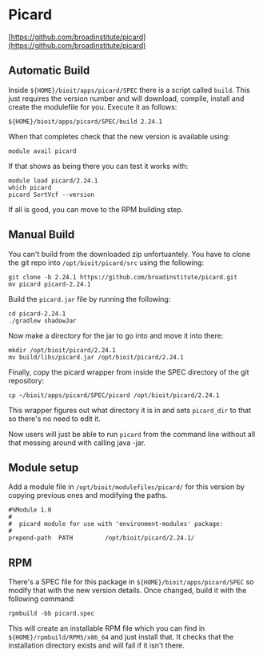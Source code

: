 # Picard

[https://github.com/broadinstitute/picard](https://github.com/broadinstitute/picard)

## Automatic Build

Inside `${HOME}/bioit/apps/picard/SPEC` there is a script called `build`. This just requires the version number and will download, compile, install and create the modulefile for you. Execute it as follows:

    ${HOME}/bioit/apps/picard/SPEC/build 2.24.1

When that completes check that the new version is available using:

    module avail picard

If that shows as being there you can test it works with:

    module load picard/2.24.1
    which picard
    picard SortVcf --version

If all is good, you can move to the RPM building step.

## Manual Build

You can't build from the downloaded zip unfortuantely. You have to clone the git repo into `/opt/bioit/picard/src` using the following:

    git clone -b 2.24.1 https://github.com/broadinstitute/picard.git
    mv picard picard-2.24.1

Build the `picard.jar` file by running the following:

    cd picard-2.24.1
    ./gradlew shadowJar

Now make a directory for the jar to go into and move it into there:

    mkdir /opt/bioit/picard/2.24.1
    mv build/libs/picard.jar /opt/bioit/picard/2.24.1

Finally, copy the picard wrapper from inside the SPEC directory of the git repository:

    cp ~/bioit/apps/picard/SPEC/picard /opt/bioit/picard/2.24.1

This wrapper figures out what directory it is in and sets `picard_dir` to that so there's no need to edit it.

Now users will just be able to run `picard` from the command line without all that messing around with calling java -jar.

## Module setup

Add a module file in `/opt/bioit/modulefiles/picard/` for this version by copying previous ones and modifying the paths.

    #%Module 1.0
    #
    #  picard module for use with 'environment-modules' package:
    #
    prepend-path  PATH         /opt/bioit/picard/2.24.1/

## RPM

There's a SPEC file for this package in `${HOME}/bioit/apps/picard/SPEC` so modify that with the new version details. Once changed, build it with the following command:

    rpmbuild -bb picard.spec

This will create an installable RPM file which you can find in `${HOME}/rpmbuild/RPMS/x86_64` and just install that. It checks that the installation directory exists and will fail if it isn't there.
